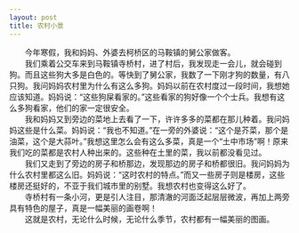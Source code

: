 ```yaml
---
layout: post
title: 农村小景
---
```



　　今年寒假，我和妈妈、外婆去柯桥区的马鞍镇的舅公家做客。  
　　我们乘着公交车来到马鞍镇寺桥村，进了村后，我发现走一会儿，就会碰到狗。而且这些狗大多是白色的。等快到了舅公家，我数了一下刚才狗的数量，有八只狗。我问妈妈农村里为什么有这么多狗。妈妈以前在农村度过一段时间，我想她应该知道。妈妈说：“这些狗屎看家的。”这些看家的狗好像一个个士兵。我想有这么多狗看家，他们的家一定很安全。  
　　我和妈妈又到旁边的菜地上去看了一下，许许多多的菜都在那儿种着。我问妈妈这些是什么菜。妈妈说：“我也不知道。”在一旁的外婆说：“这个是芥菜，那个是油菜，这个是大蒜叶。”我想这里怎么会有这么多菜，真是一个“土中市场”啊！原来我们吃的菜都是农村人种出来的。这些种在土里的菜，我以前都没看见过。  
　　我们又走到了旁边的房子和桥那边，发现那边的房子和桥都很旧。我问妈妈为什么农村里都这么旧。妈妈说：“这时农村的特点。”而又一些房子则是楼房，这些楼房还挺好的，不亚于我们城市里的别墅。我想农村也变得这么好了。  
　　寺桥村有一条小河，更是引人注目，那清澈的河面泛起层层微波，再加上两旁具有特色的屋子，真是一幅美丽的画卷啊！  
　　这就是农村，无论什么时候，无论什么季节，农村都有一幅美丽的图画。  
